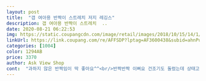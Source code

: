```yaml
---
layout: post 
title:  "갭 여아용 반짝이 스트레치 저지 레깅스" 
description: 갭 여아용 반짝이 스트레치  ..
date: 2020-08-21 06:22:53 
img: https://static.coupangcdn.com/image/retail/images/2018/10/15/14/1/c4f248d3-979c-4ab4-a069-19df66974696.jpg 
linkUrl: https://link.coupang.com/re/AFFSDP?lptag=AF3600438&subid=ahnPublicAsk&pageKey=1343338848&itemId=2370720159&vendorItemId=4036055164&traceid=V0-113-3b739552962c0eaf 
categories: [1004] 
color: 1294AB 
price: 3370 
author: Ask View Shop 
cont:  "과하지 않은 반짝임이 딱 좋아요^^<br/>반짝반짝 이뻐요 건조기도 돌렸는데 상태고대로 좋네요 5세여아 여유있게 좋아요<br/>블랙에 적당이 반짝이가 있어 예쁘네요.<br/>착한가격에 잘 구매했어요<br/>" 
---
```

